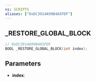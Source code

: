 ```yaml
---
ns: SCRIPTS
aliases: ["0xDC3914A99B4A5FDF"]
---
```

## _RESTORE_GLOBAL_BLOCK

```c
// 0xDC3914A99B4A5FDF
BOOL _RESTORE_GLOBAL_BLOCK(int index);
```

## Parameters
* **index**:

